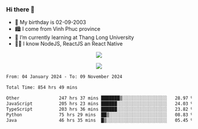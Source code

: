 ### Hi there 👋
- 🎂 My birthday is 02-09-2003
- 🏙️ I come from Vinh Phuc province
- 🌱 I’m currently learning at Thang Long University
- 🧑‍💻 I know NodeJS, ReactJS an React Native
<p align="center"><img src="https://github-readme-stats.vercel.app/api?username=tmquang0209&show_icons=true&theme=gradient"></p>
<p align="center"><img src="https://github-readme-stats.vercel.app/api/top-langs/?username=tmquang0209&hide=scss,css&langs_count=10"></p>
<!--START_SECTION:waka-->

```txt
From: 04 January 2024 - To: 09 November 2024

Total Time: 854 hrs 49 mins

Other               247 hrs 37 mins ███████▒░░░░░░░░░░░░░░░░░   28.97 %
JavaScript          205 hrs 23 mins ██████░░░░░░░░░░░░░░░░░░░   24.03 %
TypeScript          203 hrs 36 mins ██████░░░░░░░░░░░░░░░░░░░   23.82 %
Python              75 hrs 29 mins  ██▒░░░░░░░░░░░░░░░░░░░░░░   08.83 %
Java                46 hrs 35 mins  █▒░░░░░░░░░░░░░░░░░░░░░░░   05.45 %
```

<!--END_SECTION:waka-->

